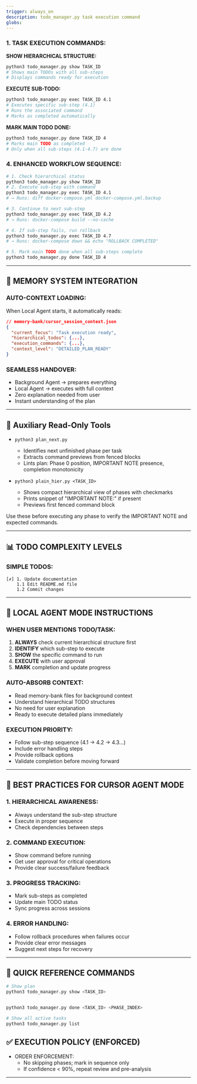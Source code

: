 ```yaml
---
trigger: always_on
description: todo_manager.py task execution command
globs:
---
```

### **1. TASK EXECUTION COMMANDS:**

**SHOW HIERARCHICAL STRUCTURE:**
```bash
python3 todo_manager.py show TASK_ID 
# Shows main TODOs with all sub-steps
# Displays commands ready for execution
```

**EXECUTE SUB-TODO:**
```bash
python3 todo_manager.py exec TASK_ID 4.1
# Executes specific sub-step (4.1)
# Runs the associated command
# Marks as completed automatically
```

**MARK MAIN TODO DONE:**
```bash
python3 todo_manager.py done TASK_ID 4
# Marks main TODO as completed
# Only when all sub-steps (4.1-4.7) are done
```

### **4. ENHANCED WORKFLOW SEQUENCE:**
```bash
# 1. Check hierarchical status
python3 todo_manager.py show TASK_ID 
# 2. Execute sub-step with command
python3 todo_manager.py exec TASK_ID 4.1
# → Runs: diff docker-compose.yml docker-compose.yml.backup

# 3. Continue to next sub-step
python3 todo_manager.py exec TASK_ID 4.2
# → Runs: docker-compose build --no-cache

# 4. If sub-step fails, run rollback
python3 todo_manager.py exec TASK_ID 4.7
# → Runs: docker-compose down && echo "ROLLBACK COMPLETED"

# 5. Mark main TODO done when all sub-steps complete
python3 todo_manager.py done TASK_ID 4
```

---

## **🧠 MEMORY SYSTEM INTEGRATION**

### **AUTO-CONTEXT LOADING:**
When Local Agent starts, it automatically reads:
```json
// memory-bank/cursor_session_context.json
{
  "current_focus": "Task execution ready",
  "hierarchical_todos": {...},
  "execution_commands": {...},
  "context_level": "DETAILED_PLAN_READY"
}
```

### **SEAMLESS HANDOVER:**
- Background Agent → prepares everything
- Local Agent → executes with full context
- Zero explanation needed from user
- Instant understanding of the plan

---

## **🔎 Auxiliary Read-Only Tools**

- `python3 plan_next.py`
  - Identifies next unfinished phase per task
  - Extracts command previews from fenced blocks
  - Lints plan: Phase 0 position, IMPORTANT NOTE presence, completion monotonicity

- `python3 plain_hier.py <TASK_ID>`
  - Shows compact hierarchical view of phases with checkmarks
  - Prints snippet of "IMPORTANT NOTE:" if present
  - Previews first fenced command block

Use these before executing any phase to verify the IMPORTANT NOTE and expected commands.

---

## **📊 TODO COMPLEXITY LEVELS**

### **SIMPLE TODOS:**
```
[✗] 1. Update documentation
    1.1 Edit README.md file
    1.2 Commit changes
```



---

## **🎯 LOCAL AGENT MODE INSTRUCTIONS**

### **WHEN USER MENTIONS TODO/TASK:**
1. **ALWAYS** check current hierarchical structure first
2. **IDENTIFY** which sub-step to execute
3. **SHOW** the specific command to run
4. **EXECUTE** with user approval
5. **MARK** completion and update progress

### **AUTO-ABSORB CONTEXT:**
- Read memory-bank files for background context
- Understand hierarchical TODO structures
- No need for user explanation
- Ready to execute detailed plans immediately

### **EXECUTION PRIORITY:**
- Follow sub-step sequence (4.1 → 4.2 → 4.3...)
- Include error handling steps
- Provide rollback options
- Validate completion before moving forward

---

## **🚀 BEST PRACTICES FOR CURSOR AGENT MODE**

### **1. HIERARCHICAL AWARENESS:**
- Always understand the sub-step structure
- Execute in proper sequence
- Check dependencies between steps

### **2. COMMAND EXECUTION:**
- Show command before running
- Get user approval for critical operations
- Provide clear success/failure feedback

### **3. PROGRESS TRACKING:**
- Mark sub-steps as completed
- Update main TODO status
- Sync progress across sessions

### **4. ERROR HANDLING:**
- Follow rollback procedures when failures occur
- Provide clear error messages
- Suggest next steps for recovery

---

## **📱 QUICK REFERENCE COMMANDS**

```bash
# Show plan
python3 todo_manager.py show <TASK_ID>


python3 todo_manager.py done <TASK_ID> <PHASE_INDEX>

# Show all active tasks
python3 todo_manager.py list
```

## ✅ EXECUTION POLICY (ENFORCED) 
- ORDER ENFORCEMENT:
  - No skipping phases; mark in sequence only
  - If confidence < 90%, repeat review and pre-analysis

---

